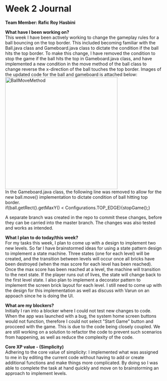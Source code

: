 # Week 2 Journal
<b>Team Member: Rafic Roy Hasbini</b>
<br>

<b>What have I been working on?</b> 
<br>
This week I have been actively working to change the gameplay rules for a ball bouncing on the top border. This included becoming familiar with the Ball.java class and Gameboard.java class to dictate the condition if the ball hits the top border. To make this change, I have removed the condition to stop the game if the ball hits the top in Gameboard.java class, and have implemented a new condition in the move method of the ball class to change reverse the x-direction of the ball touches the top border. Images of the updated code for the ball and gameboard is attached below: 
<br>
<img width="360" alt="BallMoveMethod" src="https://user-images.githubusercontent.com/98677825/164889564-6aac2d99-c3e4-4301-bb1c-d48fc324dc32.png">
<br>
In the Gameboard.java class, the following line was removed to allow for the new ball.move() implementation to dictate condition of ball hitting top border.
<br>
if(ball.getRect().getMaxY() < Configurations.TOP_EDGE){stopGame();}

A separate branch was created in the repo to commit these changes, before they can be carried into the master branch. The changes was also tested and works as intended.

<b>What I plan to do today/this week?</b>
<br>
For my tasks this week, I plan to come up with a design to implement two new levels. So far I have brainstormed ideas for using a state pattern design to implement a state machine. Three states (one for each level) will be created, and the transition between levels will occur once all bricks have been destroyed (when the max score for each level has been reached). Once the max score has been reached at a level, the machine will transition to the next state. If the player runs out of lives, the state will change back to the first level state. I also plan to implement a decorator pattern to implement the screen brick layout for each level. I still need to come up with the design for this implementation as well as discuss with Varun on an appoach since he is doing the UI. 

<b>What are my blockers?</b>
<br>
Initially I ran into a blocker where I could not test new changes to code. When the app was launched with a bug, the system home screen buttons would not function, therefore I could not select "Start Game" button and procceed with the game. This is due to the code being closely coupled. We are still working on a solution to refactor the code to prevent such scenarios from happening, as well as reduce the complexity of the code. 

<b>Core XP value - (Simplicity)</b>
<br>
Adhering to the core value of simplicity: I implemented what was assigned to me in by editing the current code without having to add or create additional functions and make things more complicated. By doing so I was able to complete the task at hand quickly and move on to brainstorming an approach to implement levels.  
